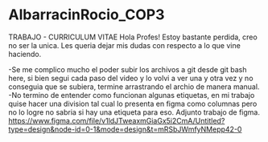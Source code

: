 # AlbarracinRocio_COP3
TRABAJO - CURRICULUM VITAE 
Hola Profes! Estoy bastante perdida, creo no ser la unica. Les queria dejar mis dudas con respecto a lo que vine haciendo.

-Se me complico mucho el poder subir los archivos a git desde git bash here, si bien segui cada paso del video y lo volvi a ver una y otra vez y no conseguia que se subiera, termine arrastrando el archio de manera manual. 
-No termino de entender como funcionan algunas etiquetas, en mi trabajo quise hacer una division tal cual lo presenta en figma como columnas pero no lo logre no sabria si hay una etiqueta para eso. Adjunto trabajo de figma. https://www.figma.com/file/v1ldJTweaxmGiaGx5i2CmA/Untitled?type=design&node-id=0-1&mode=design&t=mRSbJWmfyNMepp42-0

